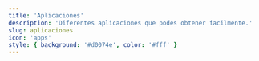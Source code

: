 ```yaml
---
title: 'Aplicaciones'
description: 'Diferentes aplicaciones que podes obtener facilmente.'
slug: aplicaciones
icon: 'apps'
style: { background: '#d0074e', color: '#fff' }
---
```

